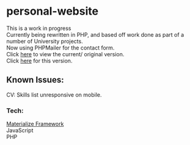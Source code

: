 # personal-website
This is a work in progress <br />
Currently being rewritten in PHP, and based off work done as part of a number of University projects.<br />
Now using PHPMailer for the contact form.<br />
Click [here](https://timireland.uk) to view the current/ original version.<br />
Click [here](https://dev.timireland.uk) for this version. <br />
## Known Issues:
CV: Skills list unresponsive on mobile.
### Tech:
[Materialize Framework](https://materializecss.com)<br />
JavaScript<br />
PHP<br />

